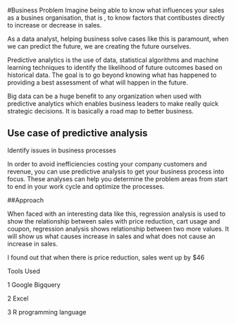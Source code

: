 
#Business Problem
Imagine being able to know what influences your sales as a busines  organisation, that is , to know factors that contibustes directly to increase or decrease in sales.

As a data analyst, helping business solve cases like this is paramount, when we can predict the future, we are creating the future ourselves.

Predictive analytics is the use of data, statistical algorithms and machine learning techniques to identify the likelihood of future outcomes based on historical data. The goal is to go beyond knowing what has happened to providing a best assessment of what will happen in the future.

Big data can be a huge benefit to any organization when used with predictive analytics which enables business leaders to make really quick strategic decisions. It is basically a road map to better business.

## Use case of predictive analysis

Identify issues in business processes

In order to avoid inefficiencies costing your company customers and revenue, you can use predictive analysis to get your business process into focus.  These analyses can help you determine the problem areas from start to end in your work cycle and optimize the processes.

##Approach

When faced with an interesting data like this, regression analysis is used to show the relationship between sales with price reduction, cart usage and coupon, regression analysis shows relationship between two more values. It will show us what causes increase in sales and what does not cause an increase in  sales.

I found out that when there is price reduction, sales went up by $46 

Tools Used

1 Google Bigquery

2 Excel

3 R programming language

